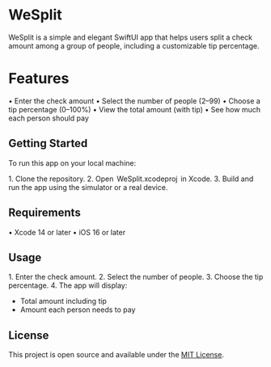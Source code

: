 # WeSplit
WeSplit is a simple and elegant SwiftUI app that helps users split a check amount among a group of people, including a customizable tip percentage.

# Features

•⁠  ⁠Enter the check amount
•⁠  ⁠Select the number of people (2–99)
•⁠  ⁠Choose a tip percentage (0–100%)
•⁠  ⁠View the total amount (with tip)
•⁠  ⁠See how much each person should pay

## Getting Started

To run this app on your local machine:

1.⁠ ⁠Clone the repository.
2.⁠ ⁠Open ⁠ WeSplit.xcodeproj ⁠ in Xcode.
3.⁠ ⁠Build and run the app using the simulator or a real device.

## Requirements

•⁠  ⁠Xcode 14 or later
•⁠  ⁠iOS 16 or later

## Usage

1.⁠ ⁠Enter the check amount.
2.⁠ ⁠Select the number of people.
3.⁠ ⁠Choose the tip percentage.
4.⁠ ⁠The app will display:
   - Total amount including tip
   - Amount each person needs to pay

## License

This project is open source and available under the [MIT License](LICENSE).


